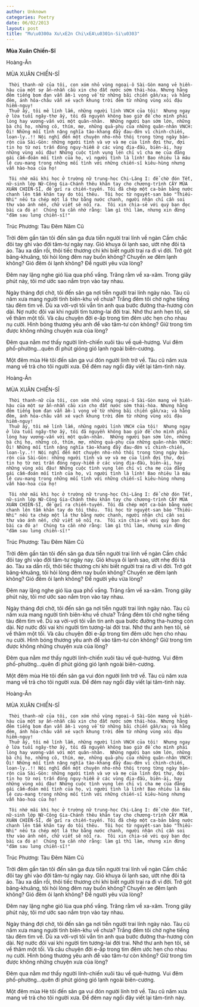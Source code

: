 ```yaml
---
author: Unknown
categories: Poetry
date: 06/02/2013
layout: post
title: "Mu\u0300a Xu\xE2n Chi\xEA\u0301n-Si\u0303"
---
```


**Mùa Xuân Chiến-Sĩ**

Hoàng-Ân

MÙA XUÂN CHIẾN-SĨ


     Thời thanh-nữ của tôi, con xóm nhỏ vùng ngoại-ô Sài-Gòn mang vẻ hiền-hậu của một sự ẩn-nhẫn cầu xin cho đất nước sớm thái-hòa. Nhưng hằng đêm tiếng bom đạn vẫn ầm-ì vọng về từ những bãi chiến gần/xa; và hằng đêm, ánh hỏa-châu vẫn xé vạch khung trời đêm từ những vùng xôi đậu hiểm-nguy! 
     Thuở ấy, tôi mê lính lắm, những người lính VNCH của tôi!  Nhưng ngay ở lứa tuổi ngây-thơ ấy, tôi đã nguyền không bao giờ để cho mình phải lòng hay vương-vấn với một quân-nhân.  Những người bạn sớm lớn, những bà chị họ, những cô, thím, mợ, những quả-phụ của những quân-nhân VNCH: Ôi! Những mối tình nặng nghĩa tào-khang đầy đau-đớn vì chinh-chiến, loạn-ly..!! Nội nghĩ đến một chuyện nho-nhỏ thôi trong từng ngày bận-rộn của Sài-Gòn: những người tình và vợ và mẹ của lính đợi thư, đợi tin họ từ nơi trấn đóng nguy-hiểm ở các vùng địa-đầu, biên-ải, hay những vùng xôi đậu! Những cuộc tình vụng lén chỉ vì cha mẹ của đằng gái cấm-đoán mối tình của họ, vì người tình là lính! Bao nhiêu là máu lệ cưu-mang trong những mối tình với những chiến-sĩ kiêu-hùng nhưng vẫn hào-hoa của họ!

     Tôi nhớ mãi khi học ở trường nữ trung-học Chi-Lăng I: để chờ đón Tết, nữ-sinh lớp Nữ-Công Gia-Chánh thêu khăn tay cho chương-trình CÂY MÙA XUÂN CHIẾN-SĨ, để gửi ra chiến-tuyến. Tôi đã chép một ca-bản bằng nước chanh lên tấm khăn tay do tôi thêu.  Tôi học từ nguyệt-san báo "Thiếu-Nhi" nếu ta chép một lá thư bằng nước chanh, người nhận chỉ cần soi thư vào ánh nến, chữ viết sẽ nổi ra.  Tôi xin chia-sẻ với quý bạn đọc bài ca đó ạ!  Chúng ta cần nhớ rằng: làm gì thì làm, nhưng xin đừng "đâm sau lưng chiến-sĩ!"

Trúc Phương: Tàu Đêm Năm Cũ

Trời đêm gần tàn tôi đến sân ga đưa tiễn người trai lính về ngàn
Cầm chắc đôi tay ghi vào đời tâm-tư ngày nay. Gió khuya ôi lạnh
sao, ướt nhẹ đôi tà áo.
Tàu xa dần rồi, thôi tiếc thương chi khi biết người trai ra đi vì đời.
Trở gót bâng-khuâng, tôi hỏi lòng đêm nay buồn không? Chuyến
xe đêm lạnh không? Gió đêm ôi lạnh không? Để người yêu vừa lòng?

Đêm nay lặng nghe gió lùa qua phố vắng. Trăng rằm về xa-xăm.
Trong giây phút này, tôi mơ ước sao nắm trọn vào tay nhau.

Ngày tháng đợi chờ, tôi đến sân ga nơi tiễn người trai lính ngày nào.
Tàu cũ năm xưa mang người tình biên-khu về chưa? Trắng đêm tôi
chờ nghe tiếng tàu đêm tìm về.
Dù xa vời-vợi tôi vẫn tin anh qua bước đường tha-hương còn dài.
Nợ nước đôi vai khi người tìm tương-lai đời trai. Nhớ thư anh hẹn tôi,
sẽ về thăm một tối. Và câu chuyện đời e-ấp trong tim đêm ước hẹn
cho nhau nụ cười. Hình bóng thương yêu anh để vào tâm-tư còn
không? Giữ trong tim được không những chuyện xưa của lòng?

Đêm qua nằm mơ thấy người lính-chiến xuôi tàu về quê-hương.
Vui đêm phố-phường...quên đi phút gióng gió lạnh ngoài biên-cương.

Một đêm mùa Hè tôi đến sân ga vui đón người lính trở về.
Tàu cũ năm xưa mang về trả cho tôi người xưa.
Để đêm nay ngồi đây viết lại tâm-tình này.

Hoàng-Ân

MÙA XUÂN CHIẾN-SĨ


     Thời thanh-nữ của tôi, con xóm nhỏ vùng ngoại-ô Sài-Gòn mang vẻ hiền-hậu của một sự ẩn-nhẫn cầu xin cho đất nước sớm thái-hòa. Nhưng hằng đêm tiếng bom đạn vẫn ầm-ì vọng về từ những bãi chiến gần/xa; và hằng đêm, ánh hỏa-châu vẫn xé vạch khung trời đêm từ những vùng xôi đậu hiểm-nguy! 
     Thuở ấy, tôi mê lính lắm, những người lính VNCH của tôi!  Nhưng ngay ở lứa tuổi ngây-thơ ấy, tôi đã nguyền không bao giờ để cho mình phải lòng hay vương-vấn với một quân-nhân.  Những người bạn sớm lớn, những bà chị họ, những cô, thím, mợ, những quả-phụ của những quân-nhân VNCH: Ôi! Những mối tình nặng nghĩa tào-khang đầy đau-đớn vì chinh-chiến, loạn-ly..!! Nội nghĩ đến một chuyện nho-nhỏ thôi trong từng ngày bận-rộn của Sài-Gòn: những người tình và vợ và mẹ của lính đợi thư, đợi tin họ từ nơi trấn đóng nguy-hiểm ở các vùng địa-đầu, biên-ải, hay những vùng xôi đậu! Những cuộc tình vụng lén chỉ vì cha mẹ của đằng gái cấm-đoán mối tình của họ, vì người tình là lính! Bao nhiêu là máu lệ cưu-mang trong những mối tình với những chiến-sĩ kiêu-hùng nhưng vẫn hào-hoa của họ!

     Tôi nhớ mãi khi học ở trường nữ trung-học Chi-Lăng I: để chờ đón Tết, nữ-sinh lớp Nữ-Công Gia-Chánh thêu khăn tay cho chương-trình CÂY MÙA XUÂN CHIẾN-SĨ, để gửi ra chiến-tuyến. Tôi đã chép một ca-bản bằng nước chanh lên tấm khăn tay do tôi thêu.  Tôi học từ nguyệt-san báo "Thiếu-Nhi" nếu ta chép một lá thư bằng nước chanh, người nhận chỉ cần soi thư vào ánh nến, chữ viết sẽ nổi ra.  Tôi xin chia-sẻ với quý bạn đọc bài ca đó ạ!  Chúng ta cần nhớ rằng: làm gì thì làm, nhưng xin đừng "đâm sau lưng chiến-sĩ!"

Trúc Phương: Tàu Đêm Năm Cũ

Trời đêm gần tàn tôi đến sân ga đưa tiễn người trai lính về ngàn
Cầm chắc đôi tay ghi vào đời tâm-tư ngày nay. Gió khuya ôi lạnh
sao, ướt nhẹ đôi tà áo.
Tàu xa dần rồi, thôi tiếc thương chi khi biết người trai ra đi vì đời.
Trở gót bâng-khuâng, tôi hỏi lòng đêm nay buồn không? Chuyến
xe đêm lạnh không? Gió đêm ôi lạnh không? Để người yêu vừa lòng?

Đêm nay lặng nghe gió lùa qua phố vắng. Trăng rằm về xa-xăm.
Trong giây phút này, tôi mơ ước sao nắm trọn vào tay nhau.

Ngày tháng đợi chờ, tôi đến sân ga nơi tiễn người trai lính ngày nào.
Tàu cũ năm xưa mang người tình biên-khu về chưa? Trắng đêm tôi
chờ nghe tiếng tàu đêm tìm về.
Dù xa vời-vợi tôi vẫn tin anh qua bước đường tha-hương còn dài.
Nợ nước đôi vai khi người tìm tương-lai đời trai. Nhớ thư anh hẹn tôi,
sẽ về thăm một tối. Và câu chuyện đời e-ấp trong tim đêm ước hẹn
cho nhau nụ cười. Hình bóng thương yêu anh để vào tâm-tư còn
không? Giữ trong tim được không những chuyện xưa của lòng?

Đêm qua nằm mơ thấy người lính-chiến xuôi tàu về quê-hương.
Vui đêm phố-phường...quên đi phút gióng gió lạnh ngoài biên-cương.

Một đêm mùa Hè tôi đến sân ga vui đón người lính trở về.
Tàu cũ năm xưa mang về trả cho tôi người xưa.
Để đêm nay ngồi đây viết lại tâm-tình này.

Hoàng-Ân

MÙA XUÂN CHIẾN-SĨ


     Thời thanh-nữ của tôi, con xóm nhỏ vùng ngoại-ô Sài-Gòn mang vẻ hiền-hậu của một sự ẩn-nhẫn cầu xin cho đất nước sớm thái-hòa. Nhưng hằng đêm tiếng bom đạn vẫn ầm-ì vọng về từ những bãi chiến gần/xa; và hằng đêm, ánh hỏa-châu vẫn xé vạch khung trời đêm từ những vùng xôi đậu hiểm-nguy! 
     Thuở ấy, tôi mê lính lắm, những người lính VNCH của tôi!  Nhưng ngay ở lứa tuổi ngây-thơ ấy, tôi đã nguyền không bao giờ để cho mình phải lòng hay vương-vấn với một quân-nhân.  Những người bạn sớm lớn, những bà chị họ, những cô, thím, mợ, những quả-phụ của những quân-nhân VNCH: Ôi! Những mối tình nặng nghĩa tào-khang đầy đau-đớn vì chinh-chiến, loạn-ly..!! Nội nghĩ đến một chuyện nho-nhỏ thôi trong từng ngày bận-rộn của Sài-Gòn: những người tình và vợ và mẹ của lính đợi thư, đợi tin họ từ nơi trấn đóng nguy-hiểm ở các vùng địa-đầu, biên-ải, hay những vùng xôi đậu! Những cuộc tình vụng lén chỉ vì cha mẹ của đằng gái cấm-đoán mối tình của họ, vì người tình là lính! Bao nhiêu là máu lệ cưu-mang trong những mối tình với những chiến-sĩ kiêu-hùng nhưng vẫn hào-hoa của họ!

     Tôi nhớ mãi khi học ở trường nữ trung-học Chi-Lăng I: để chờ đón Tết, nữ-sinh lớp Nữ-Công Gia-Chánh thêu khăn tay cho chương-trình CÂY MÙA XUÂN CHIẾN-SĨ, để gửi ra chiến-tuyến. Tôi đã chép một ca-bản bằng nước chanh lên tấm khăn tay do tôi thêu.  Tôi học từ nguyệt-san báo "Thiếu-Nhi" nếu ta chép một lá thư bằng nước chanh, người nhận chỉ cần soi thư vào ánh nến, chữ viết sẽ nổi ra.  Tôi xin chia-sẻ với quý bạn đọc bài ca đó ạ!  Chúng ta cần nhớ rằng: làm gì thì làm, nhưng xin đừng "đâm sau lưng chiến-sĩ!"

Trúc Phương: Tàu Đêm Năm Cũ

Trời đêm gần tàn tôi đến sân ga đưa tiễn người trai lính về ngàn
Cầm chắc đôi tay ghi vào đời tâm-tư ngày nay. Gió khuya ôi lạnh
sao, ướt nhẹ đôi tà áo.
Tàu xa dần rồi, thôi tiếc thương chi khi biết người trai ra đi vì đời.
Trở gót bâng-khuâng, tôi hỏi lòng đêm nay buồn không? Chuyến
xe đêm lạnh không? Gió đêm ôi lạnh không? Để người yêu vừa lòng?

Đêm nay lặng nghe gió lùa qua phố vắng. Trăng rằm về xa-xăm.
Trong giây phút này, tôi mơ ước sao nắm trọn vào tay nhau.

Ngày tháng đợi chờ, tôi đến sân ga nơi tiễn người trai lính ngày nào.
Tàu cũ năm xưa mang người tình biên-khu về chưa? Trắng đêm tôi
chờ nghe tiếng tàu đêm tìm về.
Dù xa vời-vợi tôi vẫn tin anh qua bước đường tha-hương còn dài.
Nợ nước đôi vai khi người tìm tương-lai đời trai. Nhớ thư anh hẹn tôi,
sẽ về thăm một tối. Và câu chuyện đời e-ấp trong tim đêm ước hẹn
cho nhau nụ cười. Hình bóng thương yêu anh để vào tâm-tư còn
không? Giữ trong tim được không những chuyện xưa của lòng?

Đêm qua nằm mơ thấy người lính-chiến xuôi tàu về quê-hương.
Vui đêm phố-phường...quên đi phút gióng gió lạnh ngoài biên-cương.

Một đêm mùa Hè tôi đến sân ga vui đón người lính trở về.
Tàu cũ năm xưa mang về trả cho tôi người xưa.
Để đêm nay ngồi đây viết lại tâm-tình này.

